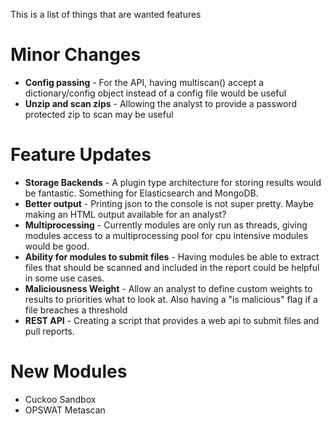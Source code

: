 This is a list of things that are wanted features

# Minor Changes #
- **Config passing** - For the API, having multiscan() accept a dictionary/config object instead of a config file would be useful
- **Unzip and scan zips** - Allowing the analyst to provide a password protected zip to scan may be useful

# Feature Updates #
- **Storage Backends** - A plugin type architecture for storing results would be fantastic. Something for Elasticsearch and MongoDB.
- **Better output** - Printing json to the console is not super pretty. Maybe making an HTML output available for an analyst?
- **Multiprocessing** - Currently modules are only run as threads, giving modules access to a multiprocessing pool for cpu intensive modules would be good.
- **Ability for modules to submit files** - Having modules be able to extract files that should be scanned and included in the report could be helpful in some use cases.
- **Maliciousness Weight** - Allow an analyst to define custom weights to results to priorities what to look at. Also having a "is malicious" flag if a file breaches a threshold
- **REST API** - Creating a script that provides a web api to submit files and pull reports.

# New Modules #
- Cuckoo Sandbox
- OPSWAT Metascan